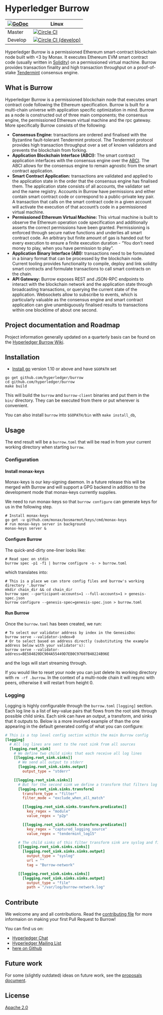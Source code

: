 # Hyperledger Burrow

|[![GoDoc](https://godoc.org/github.com/burrow?status.png)](https://godoc.org/github.com/hyperledger/burrow) | Linux |
|---|-------|
| Master | [![Circle CI](https://circleci.com/gh/hyperledger/burrow/tree/master.svg?style=svg)](https://circleci.com/gh/hyperledger/burrow/tree/master) |
| Develop | [![Circle CI (develop)](https://circleci.com/gh/hyperledger/burrow/tree/develop.svg?style=svg)](https://circleci.com/gh/hyperledger/burrow/tree/develop) |

Hyperledger Burrow is a permissioned Ethereum smart-contract blockchain node built with <3 by Monax. It executes Ethereum EVM smart contract code (usually written in [Solidity](https://solidity.readthedocs.io)) on a permissioned virtual machine. Burrow provides transaction finality and high transaction throughput on a proof-of-stake [Tendermint](https://tendermint.com) consensus engine.

## What is Burrow

Hyperledger Burrow is a permissioned blockchain node that executes smart contract code following the Ethereum specification. Burrow is built for a multi-chain universe with application specific optimization in mind. Burrow as a node is constructed out of three main components; the consensus engine, the permissioned Ethereum virtual machine and the rpc gateway. More specifically Burrow consists of the following:

- **Consensus Engine:** transactions are ordered and finalised with the Byzantine fault-tolerant Tendermint protocol.  The Tendermint protocol provides high transaction throughput over a set of known validators and prevents the blockchain from forking.
- **Application Blockchain Interface (ABCI):** The smart contract application interfaces with the consensus engine over the [ABCI](https://github.com/tendermint/abci). The ABCI allows for the consensus engine to remain agnostic from the smart contract application.
- **Smart Contract Application:** transactions are validated and applied to the application state in the order that the consensus engine has finalised them. The application state consists of all accounts, the validator set and the name registry. Accounts in Burrow have permissions and either contain smart contract code or correspond to a public-private key pair. A transaction that calls on the smart contract code in a given account will activate the execution of that account’s code in a permissioned virtual machine.
- **Permissioned Ethereum Virtual Machine:** This virtual machine is built to observe the Ethereum operation code specification and additionally asserts the correct permissions have been granted. Permissioning is enforced through secure native functions and underlies all smart contract code. An arbitrary but finite amount of gas is handed out for every execution to ensure a finite execution duration - “You don’t need money to play, when you have permission to play”.
- **Application Binary Interface (ABI):** transactions need to be formulated in a binary format that can be processed by the blockchain node. Current tooling provides functionality to compile, deploy and link solidity smart contracts and formulate transactions to call smart contracts on the chain.
- **API Gateway:** Burrow exposes REST and JSON-RPC endpoints to interact with the blockchain network and the application state through broadcasting transactions, or querying the current state of the application. Websockets allow to subscribe to events, which is particularly valuable as the consensus engine and smart contract application can give unambiguously finalised results to transactions within one blocktime of about one second.

## Project documentation and Roadmap

Project information generally updated on a quarterly basis can be found on the [Hyperledger Burrow Wiki](https://wiki.hyperledger.org/projects/burrow).

## Installation

- [Install go](https://golang.org/doc/install) version 1.10 or above and have `$GOPATH` set

```
go get github.com/hyperledger/burrow
cd github.com/hyperledger/burrow
make build
```

This will build the `burrow` and `burrow-client` binaries and put them in the `bin/` directory. They can be executed from there or put wherever is convenient.

You can also install `burrow` into `$GOPATH/bin` with `make install_db`,

## Usage

The end result will be a `burrow.toml` that will be read in from your current working directory when starting `burrow`.

### Configuration

#### Install monax-keys
Monax-keys is our key-signing daemon. In a future release this will be merged with Burrow and will support a GPG backend
in addition to the development mode that monax-keys currently supplies.

We need to run monax-keys so that `burrow configure` can generate keys for us in the following step.
```shell
# Install monax-keys
go get -u github.com/monax/bosmarmot/keys/cmd/monax-keys
# run monax-keys server in background
monax-keys server &
```

#### Configure Burrow
The quick-and-dirty one-liner looks like:

```shell
# Read spec on stdin
burrow spec -p1 -f1 | burrow configure -s- > burrow.toml
```

which translates into:

```shell
# This is a place we can store config files and burrow's working directory '.burrow'
mkdir chain_dir && cd chain_dir
burrow spec --participant-accounts=1 --full-accounts=1 > genesis-spec.json
burrow configure --genesis-spec=genesis-spec.json > burrow.toml
```
#### Run Burrow
Once the `burrow.toml` has been created, we run:

```
# To select our validator address by index in the GenesisDoc
burrow serve --validator-index=0 
# Or to select based on address directly (substituting the example address below with your validator's):
burrow serve --validator-address=BE584820DC904A55449D7EB0C97607B40224B96E
```

and the logs will start streaming through.

If you would like to reset your node you can just delete its working directory with `rm -rf .burrow`. In the context of a
multi-node chain it will resync with peers, otherwise it will restart from height 0.

### Logging

Logging is highly configurable through the `burrow.toml` `[logging]` section. Each log line is a list of key-value pairs that flows from the root sink through possible child sinks. Each sink can have an output, a transform, and sinks that it outputs to. Below is a more involved example of than the one appearing in the default generated config of what you can configure: 

```toml
# This is a top level config section within the main Burrow config
[logging]
  # All log lines are sent to the root sink from all sources
  [logging.root_sink]
    # We define two child sinks that each receive all log lines
    [[logging.root_sink.sinks]]
      # We send all output to stderr
      [logging.root_sink.sinks.output]
        output_type = "stderr"

    [[logging.root_sink.sinks]]
      # But for the second sink we define a transform that filters log lines from Tendermint's p2p module
      [logging.root_sink.sinks.transform]
        transform_type = "filter"
        filter_mode = "exclude_when_all_match"

        [[logging.root_sink.sinks.transform.predicates]]
          key_regex = "module"
          value_regex = "p2p"

        [[logging.root_sink.sinks.transform.predicates]]
          key_regex = "captured_logging_source"
          value_regex = "tendermint_log15"

      # The child sinks of this filter transform sink are syslog and file and will omit log lines originating from p2p
      [[logging.root_sink.sinks.sinks]]
        [logging.root_sink.sinks.sinks.output]
          output_type = "syslog"
          url = ""
          tag = "Burrow-network"

      [[logging.root_sink.sinks.sinks]]
        [logging.root_sink.sinks.sinks.output]
          output_type = "file"
          path = "/var/log/burrow-network.log"
```

## Contribute

We welcome any and all contributions. Read the [contributing file](.github/CONTRIBUTING.md) for more informaion on making your first Pull Request to Burrow!

You can find us on:
- [Hyperledger Chat](https://chat.hyperledger.org)
- [Hyperledger Mailing List](https://lists.hyperledger.org/mailman/listinfo)
- [here on Github](https://github.com/hyperledger/burrow/issues)

## Future work

For some (slightly outdated) ideas on future work, see the [proposals document](./docs/PROPOSALS.md).

## License

[Apache 2.0](LICENSE.md)
